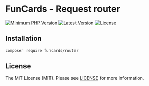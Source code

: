 # FunCards - Request router

[![Minimum PHP Version](https://img.shields.io/badge/php-%3E%3D%208.0-8892BF.svg?style=for-the-badge)](https://php.net/)
[![Latest Version](https://img.shields.io/packagist/v/funcards/router?style=for-the-badge)](https://packagist.org/packages/funcards/router)
[![License](https://img.shields.io/github/license/funcards/router?style=for-the-badge)](https://packagist.org/packages/funcards/router)

## Installation

```bash
composer require funcards/router
```

## License

The MIT License (MIT). Please see [LICENSE](LICENSE) for more information.
